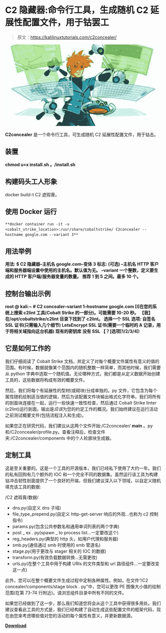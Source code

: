 # C2 隐藏器:命令行工具，生成随机 C2 延展性配置文件，用于钴罢工

> 原文：<https://kalilinuxtutorials.com/c2concealer/>

[![](img/e771d1a853106713c9cba03924729005.png)](https://blogger.googleusercontent.com/img/b/R29vZ2xl/AVvXsEjh98RkPL9ItyuINfBVl8a0oCkzjlwKe5vjNB8gBGjSFfNdKFiTdJYODkfO9sl_OE0wkn11x4ry5W0q9vw9yvq3LA7JEdPniuXXNu1WnUFKcRJl18YC3h14HsPcyJ4WOnRovlob6enLjcl2nHEG2fdrzX1GGZWx4cCP5jyd2Z7vaCSqxc13YWC3wwX-/s728/images.png)

**C2concealer** 是一个命令行工具，可生成随机 C2 延展性配置文件，用于钴击。

## 装置

**chmod u+x install.sh
。/install.sh**

## 构建码头工人形象

docker build-t C2 遮瑕膏。

## 使用 Docker 运行

`**docker container run -it -v <cobalt_strike_location>:/usr/share/cobaltstrike/ C2concealer --hostname google.com --variant 3**`

## 用法举例

**用法:
$ C2 隐藏器–主机名 google.com–变体 3
标志:
(可选)
–主机名
HTTP 客户端和服务器端设置中使用的主机名。默认值为无。
–variant
一个整数，定义要生成的 HTTP 客户端/服务器变量的数量。
推荐 1 到 5 之间。最多 10 个。**

## 控制台输出示例

**root @ kali:~ # C2 concealer–variant 1–hostname google.com
[I]在您的系统上搜索 c2lint 工具(Cobalt Strike 的一部分)。可能需要 10-20 秒。
【我】在/opt/cobaltstrike/c2lint 目录下找到了 c2lint。
选择一个 SSL 选项:
自签名 SSL 证书(只需输入几个细节)
LetsEncrypt SSL 证书(需要一个临时的 A 记录，用于将相关域指向这台机器)
现有的密钥库
没有 SSL
【？]选项[1/2/3/4]:**

## 它是如何工作的

我们仔细阅读了 Cobalt Strike 文档，并定义了对每个概要文件属性有意义的值的范围。有时候，数据就像某个范围内的随机整数一样简单，而其他时候，我们需要从 python 字典中选取一个随机值。无论哪种方式，我们都是从定义数据开始创建工具的，这些数据将构成有效的概要文件。

然后，我们将每个有延展性的型材(或砌块)分成单独的。py 文件，它包含为每个属性随机绘制适当值的逻辑，然后为该配置文件块输出格式化字符串。我们将所有的剖面块连接在一起，运行一些快速一致性检查，然后通过 Cobalt Strike linter (c2lint)运行剖面。输出是*应该*为您的约定工作的概况。我们始终建议在运行活动之前测试概要文件(包括流程注入和生成)。

如果您正在研究代码，我们建议从这两个文件开始:/C2concealer/ **main** 。py 和/C2concealer/profile.py。查看注释后，检查文件夹:/C2concealer/components 中的个人轮廓块生成器。

## 定制工具

这是至关重要的。这是一个工具的开源版本，我们已经私下使用了大约一年。我们的私有回购有几个额外的 IOC 和一个完全不同的数据集。虽然运行该工具为构建钴冲击韧性剖面提供了一个良好的开端，但我们建议深入以下领域，以自定义随机填充该工具的数据:

/C2 遮瑕膏/数据/

*   dns.py(自定义 dns 子域)
*   file_type_prepend.py(自定义 http-get-server 响应的外观…也称为 c2 控制指令)
*   params.py(包含公共参数名和通用单词列表的两个字典)
*   post _ ex . py(spawn _ to process list…一定要改这个)
*   reg_headers.py(典型的 http 头，如用户代理和服务器)
*   smb.py(通信通过 smb 时使用的 smb 管道名)
*   stage.py(用于更改与 stager 相关的 IOC 的数据)
*   transform.py(有效负载数据转换…无需更改)
*   urls.py(在整个工具中用于构建 URIs 的文件类型和 url 路径组件…一定要改变这一点)

此外，您可以在整个概要文件生成过程中定制各种属性。例如，在文件“/C2 concealer/components/stage block . py”中，您可以更改 PE 图像大小值的绘制范围(在第 73-74 行附近)。请浏览组件目录中所有不同的文件。

如果您已经做到了这一步，那么我们知道您将会从这个工具中获得很多用处。我们建议查看此工具的方式是，我们已经构建了自动生成这些配置文件的框架代码，现在由您来考虑哪些值对您的活动的每个属性有意义，并更新数据源。

[**Download**](https://github.com/FortyNorthSecurity/C2concealer)